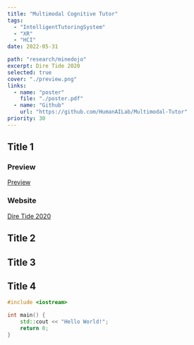 ```yaml
---
title: "Multimodal Cognitive Tutor"
tags:
  - "IntelligentTutoringSystem"
  - "XR"
  - "HCI"
date: 2022-05-31

path: "research/minedojo"
excerpt: Dire Tide 2020
selected: true
cover: "./preview.png"
links:
  - name: "poster"
    file: "./poster.pdf"
  - name: "Github"
    url: "https://github.com/HumanAILab/Multimodal-Tutor"
priority: 30
---
```


## Title 1

### Preview

[Preview](./preview.png)

### Website

[Dire Tide 2020](https://www.dota2.com/diretide/?l=english)

## Title 2

## Title 3

## Title 4

```cpp
#include <iostream>

int main() {
    std::cout << "Hello World!";
    return 0;
}
```
